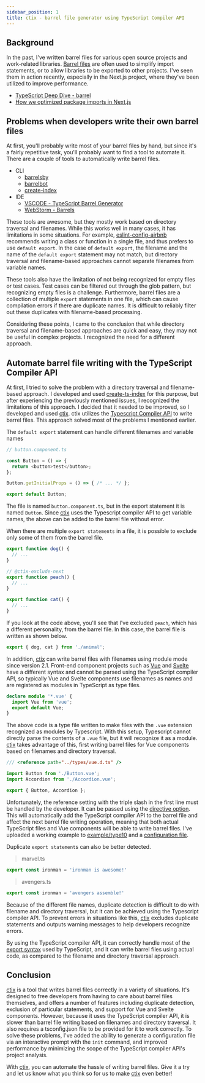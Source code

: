 ```yaml
---
sidebar_position: 1
title: ctix - barrel file generator using TypeScript Compiler API
---
```


## Background

In the past, I've written barrel files for various open source projects and work-related libraries. [Barrel files](https://basarat.gitbook.io/typescript/main-1/barrel) are often used to simplify import statements, or to allow libraries to be exported to other projects. I've seen them in action recently, especially in the Next.js project, where they've been utilized to improve performance.

- [TypeScript Deep Dive - barrel](https://basarat.gitbook.io/typescript/main-1/barrel)
- [How we optimized package imports in Next.js](https://vercel.com/blog/how-we-optimized-package-imports-in-next-js)

## Problems when developers write their own barrel files

At first, you'll probably write most of your barrel files by hand, but since it's a fairly repetitive task, you'll probably want to find a tool to automate it. There are a couple of tools to automatically write barrel files.

- CLI
  - [barrelsby](https://github.com/bencoveney/barrelsby)
  - [barrelbot](https://github.com/stolinski/barrelbot)
  - [create-index](https://github.com/gajus/create-index)
- IDE
  - [VSCODE - TypeScript Barrel Generator](https://marketplace.visualstudio.com/items?itemName=eliostruyf.vscode-typescript-exportallmodules)
  - [WebStorm - Barrels](https://plugins.jetbrains.com/plugin/14990-barrels)

These tools are awesome, but they mostly work based on directory traversal and filenames. While this works well in many cases, it has limitations in some situations. For example, [eslint-config-airbnb](https://github.com/airbnb/javascript) recommends writing a class or function in a single file, and thus prefers to use `default export`. In the case of `default export`, the filename and the name of the `default export` statement may not match, but directory traversal and filename-based approaches cannot separate filenames from variable names.

These tools also have the limitation of not being recognized for empty files or test cases. Test cases can be filtered out through the glob pattern, but recognizing empty files is a challenge. Furthermore, barrel files are a collection of multiple `export` statements in one file, which can cause compilation errors if there are duplicate names. It is difficult to reliably filter out these duplicates with filename-based processing.

Considering these points, I came to the conclusion that while directory traversal and filename-based approaches are quick and easy, they may not be useful in complex projects. I recognized the need for a different approach.

## Automate barrel file writing with the TypeScript Compiler API

At first, I tried to solve the problem with a directory traversal and filename-based approach. I developed and used [create-ts-index](https://github.com/imjuni/create-ts-index) for this purpose, but after experiencing the previously mentioned issues, I recognized the limitations of this approach. I decided that it needed to be improved, so I developed and used [ctix](https://github.com/imjuni/ctix). ctix utilizes the [Typescript Compiler API](https://github.com/microsoft/TypeScript/wiki/Using-the-Compiler-API) to write barrel files. This approach solved most of the problems I mentioned earlier.

The `default export` statement can handle different filenames and variable names

```ts
// button.component.ts

const Button = () => {
  return <button>test</button>;
};

Button.getInitialProps = () => { /* ... */ };

export default Button;
```

The file is named `button.component.ts`, but in the export statement it is named `Button`. Since [ctix](https://github.com/imjuni/ctix) uses the Typescript compiler API to get variable names, the above can be added to the barrel file without error.

When there are multiple `export statements` in a file, it is possible to exclude only some of them from the barrel file.

```ts
export function dog() {
  // ...
}

// @ctix-exclude-next
export function peach() {
  // ...
}

export function cat() {
  // ...
}
```

If you look at the code above, you'll see that I've excluded `peach`, which has a different personality, from the barrel file. In this case, the barrel file is written as shown below.

```ts
export { dog, cat } from './animal';
```

In addition, [ctix](https://github.com/imjuni/ctix) can write barrel files with filenames using module mode since version 2.1. Front-end component projects such as [Vue](https://vuejs.org/) and [Svelte](https://svelte.dev/) have a different syntax and cannot be parsed using the TypeScript compiler API, so typically Vue and Svelte components use filenames as names and are registered as modules in TypeScript as type files.

```ts
declare module '*.vue' {
  import Vue from 'vue';
  export default Vue;
}
```

The above code is a type file written to make files with the `.vue` extension recognized as modules by Typescript. With this setup, Typescript cannot directly parse the contents of a `.vue` file, but it will recognize it as a module. [ctix](https://github.com/imjuni/ctix) takes advantage of this, first writing barrel files for Vue components based on filenames and directory traversal.

```ts
/// <reference path="../types/vue.d.ts" />

import Button from './Button.vue';
import Accordion from './Accordion.vue';

export { Button, Accordion };
```

Unfortunately, the reference setting with the triple slash in the first line must be handled by the developer. It can be passed using the [directive option](https://github.com/imjuni/ctix/blob/master/doc/OPTION_BUILD_MODULE.md). This will automatically add the TypeScript compiler API to the barrel file and affect the next barrel file writing operation, meaning that both actual TypeScript files and Vue components will be able to write barrel files. I've uploaded a working example to [example/type10](https://github.com/imjuni/ctix/blob/master/example/type10) and a [configuration file](https://github.com/imjuni/ctix/blob/master/example/type10/.ctirc).

Duplicate `export statement`s can also be better detected.

> marvel.ts

```ts
export const ironman = 'ironman is awesome!'
```

> avengers.ts

```ts
export const ironman = 'avengers assemble!'
```

Because of the different file names, duplicate detection is difficult to do with filename and directory traversal, but it can be achieved using the Typescript compiler API. To prevent errors in situations like this, [ctix](https://github.com/imjuni/ctix) excludes duplicate statements and outputs warning messages to help developers recognize errors.

By using the TypeScript compiler API, it can correctly handle most of the [export syntax](https://github.com/imjuni/ctix/blob/master/src/compilers/getExportedKind.ts) used by TypeScript, and it can write barrel files using actual code, as compared to the filename and directory traversal approach.

## Conclusion

[ctix](https://github.com/imjuni/ctix) is a tool that writes barrel files correctly in a variety of situations. It's designed to free developers from having to care about barrel files themselves, and offers a number of features including duplicate detection, exclusion of particular statements, and support for Vue and Svelte components. However, because it uses the TypeScript compiler API, it is slower than barrel file writing based on filenames and directory traversal. It also requires a tsconfig.json file to be provided for it to work correctly. To solve these problems, I've added the ability to generate a configuration file via an interactive prompt with the `init` command, and improved performance by minimizing the scope of the TypeScript compiler API's project analysis.

With [ctix](https://github.com/imjuni/ctix), you can automate the hassle of writing barrel files. Give it a try and let us know what you think so for us to make [ctix](https://github.com/imjuni/ctix) even better!
